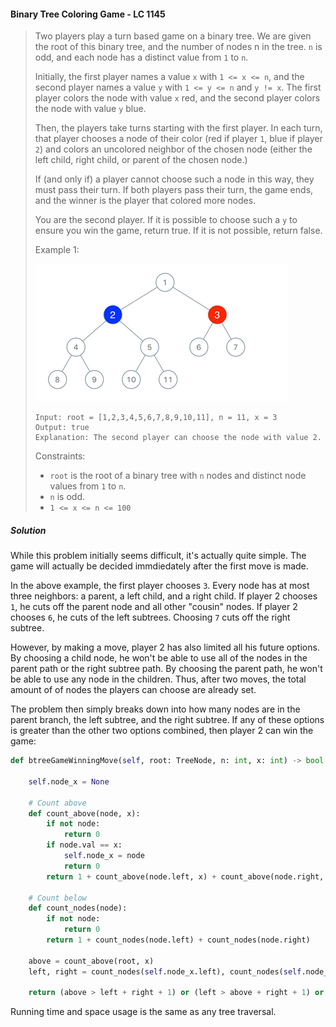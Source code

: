 #### Binary Tree Coloring Game - LC 1145

> Two players play a turn based game on a binary tree.  We are given the root of this binary tree, and the number of nodes n in the tree.  `n` is odd, and each node has a distinct value from `1` to `n`.
>
> Initially, the first player names a value `x` with `1 <= x <= n`, and the second player names a value `y` with `1 <= y <= n` and `y != x`.  The first player colors the node with value `x` red, and the second player colors the node with value `y` blue.
>
> Then, the players take turns starting with the first player.  In each turn, that player chooses a node of their color (red if player `1`, blue if player `2`) and colors an uncolored neighbor of the chosen node (either the left child, right child, or parent of the chosen node.)
>
> If (and only if) a player cannot choose such a node in this way, they must pass their turn.  If both players pass their turn, the game ends, and the winner is the player that colored more nodes.
>
> You are the second player.  If it is possible to choose such a `y` to ensure you win the game, return true.  If it is not possible, return false.
>
> Example 1:
> 
> ![](../assets/binary-tree_coloring_game.png)
> ```> 
> Input: root = [1,2,3,4,5,6,7,8,9,10,11], n = 11, x = 3
> Output: true
> Explanation: The second player can choose the node with value 2.
> ```
>
> Constraints:
>
> * `root` is the root of a binary tree with `n` nodes and distinct node values from `1` to `n`.
> * `n` is odd.
> * `1 <= x <= n <= 100`

##### Solution

While this problem initially seems difficult, it's actually quite simple. The game will actually be decided immdiedately after the first move is made. 

In the above example, the first player chooses `3`. Every node has at most three neighbors: a parent, a left child, and a right child. If player 2 chooses `1`, he cuts off the parent node and all other "cousin" nodes. If player 2 chooses `6`, he cuts of the left subtrees. Choosing `7` cuts off the right subtree. 

However, by making a move, player 2 has also limited all his future options. By choosing a child node, he won't be able to use all of the nodes in the parent path or the right subtree path. By choosing the parent path, he won't be able to use any node in the children. Thus, after two moves, the total amount of of nodes the players can choose are already set. 

The problem then simply breaks down into how many nodes are in the parent branch, the left subtree, and the right subtree. If any of these options is greater than the other two options combined, then player 2 can win the game:

```py
def btreeGameWinningMove(self, root: TreeNode, n: int, x: int) -> bool:
    
    self.node_x = None
    
    # Count above
    def count_above(node, x):
        if not node:
            return 0
        if node.val == x:
            self.node_x = node
            return 0
        return 1 + count_above(node.left, x) + count_above(node.right, x)
    
    # Count below
    def count_nodes(node):
        if not node:
            return 0
        return 1 + count_nodes(node.left) + count_nodes(node.right)
    
    above = count_above(root, x)
    left, right = count_nodes(self.node_x.left), count_nodes(self.node_x.right)
    
    return (above > left + right + 1) or (left > above + right + 1) or (right > above + left + 1)
```

Running time and space usage is the same as any tree traversal.
